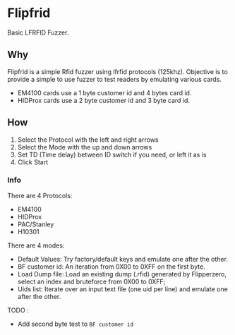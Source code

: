 # Flipfrid

Basic LFRFID Fuzzer.

## Why

Flipfrid is a simple Rfid fuzzer using lfrfid protocols (125khz).
Objective is to provide a simple to use fuzzer to test readers by emulating various cards.

- EM4100 cards use a 1 byte customer id and 4 bytes card id. 
- HIDProx cards use a 2 byte customer id and 3 byte card id.

## How

1) Select the Protocol with the left and right arrows
2) Select the Mode with the up and down arrows
3) Set TD (Time delay) between ID switch if you need, or left it as is
4) Click Start

### Info 

There are 4 Protocols:
- EM4100
- HIDProx
- PAC/Stanley
- H10301

There are 4 modes:
- Default Values: Try factory/default keys and emulate one after the other.
- BF customer id: An iteration from 0X00 to 0XFF on the first byte.
- Load Dump file: Load an existing dump (.rfid) generated by Flipperzero, select an index and bruteforce from 0X00 to 0XFF;
- Uids list: Iterate over an input text file (one uid per line) and emulate one after the other.


TODO : 
- Add second byte test to `BF customer id`
